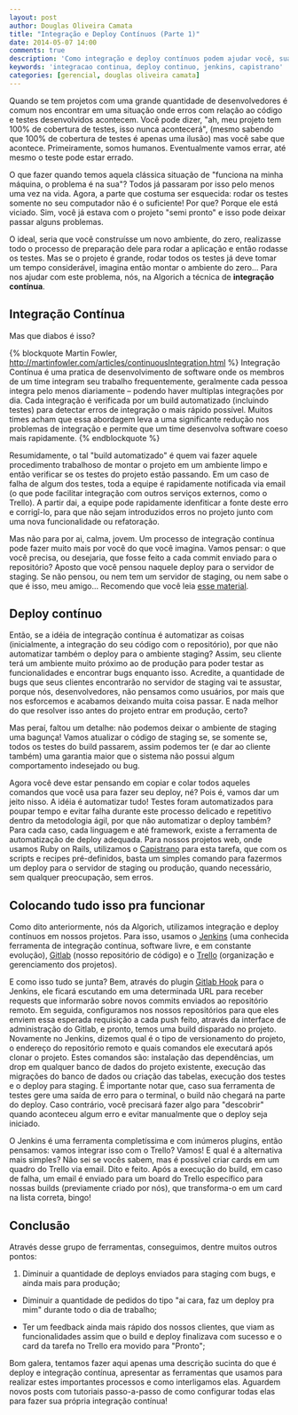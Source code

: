 ```yaml
---
layout: post
author: Douglas Oliveira Camata
title: "Integração e Deploy Contínuos (Parte 1)"
date: 2014-05-07 14:00
comments: true
description: 'Como integração e deploy contínuos podem ajudar você, sua equipe e seu cliente a perderem menos tempo no dia-a-dia'
keywords: 'integracao continua, deploy continuo, jenkins, capistrano'
categories: [gerencial, douglas oliveira camata]
---
```


Quando se tem projetos com uma grande quantidade de desenvolvedores é comum nos
encontrar em uma situação onde erros com relação ao código e testes
desenvolvidos acontecem. Você pode dizer, "ah, meu projeto tem 100% de cobertura
de testes, isso nunca acontecerá", (mesmo sabendo que 100% de cobertura de
testes é apenas uma ilusão) mas você sabe que acontece. Primeiramente, somos
humanos. Eventualmente vamos errar, até mesmo o teste pode estar errado.

O que fazer quando temos aquela clássica situação de "funciona na minha máquina,
o problema é na sua"? Todos já passaram por isso pelo menos uma vez na vida.
Agora, a parte que costuma ser esquecida: rodar os testes somente no seu
computador não é o suficiente! Por que? Porque ele está viciado. Sim, você já
estava com o projeto "semi pronto" e isso pode deixar passar alguns problemas.

O ideal, seria que você construísse um novo ambiente, do zero, realizasse todo o
processo de preparação dele para rodar a aplicação e então rodasse os testes.
Mas se o projeto é grande, rodar todos os testes já deve tomar um tempo
considerável, imagina então montar o ambiente do zero... Para nos ajudar com
este problema, nós, na Algorich a técnica de **integração contínua**.

<!-- more -->

## Integração Contínua

Mas que diabos é isso?

{% blockquote Martin Fowler, http://martinfowler.com/articles/continuousIntegration.html %}
Integração Contínua é uma pratica de desenvolvimento de software onde os membros de um time integram seu trabalho frequentemente, geralmente cada pessoa integra pelo menos diariamente – podendo haver multiplas integrações por dia. Cada integração é verificada por um build automatizado (incluindo testes) para detectar erros de integração o mais rápido possível. Muitos times acham que essa abordagem leva a uma significante redução nos problemas de integração e permite que um time desenvolva software coeso mais rapidamente.
{% endblockquote %}

Resumidamente, o tal "build automatizado" é quem vai fazer aquele procedimento
trabalhoso de montar o projeto em um ambiente limpo e então verificar se os
testes do projeto estão passando. Em um caso de falha de algum dos testes,
toda a equipe é rapidamente notificada via email (o que pode facilitar
integração com outros serviços externos, como o Trello). A partir dai, a equipe
pode rapidamente idenfiticar a fonte deste erro e corrigî-lo, para que não
sejam introduzidos erros no projeto junto com uma nova funcionalidade ou
refatoração.

Mas não para por ai, calma, jovem. Um processo de integração contínua pode
fazer muito mais por você do que você imagina. Vamos pensar: o que você precisa,
ou desejaria, que fosse feito a cada commit enviado para o repositório? Aposto
que você pensou naquele deploy para o servidor de staging. Se não pensou, ou
nem tem um servidor de staging, ou nem sabe o que é isso, meu amigo... Recomendo
que você leia <a href="http://www.kalzumeus.com/2010/12/12/staging-servers-source-control-deploy-workflows-and-other-stuff-nobody-teaches-you/" target="_blank">esse material</a>.

## Deploy contínuo

Então, se a idéia de integração contínua é automatizar as coisas (inicialmente,
a integração do seu código com o repositório), por que não automatizar também
o deploy para o ambiente staging? Assim, seu cliente terá um ambiente muito
próximo ao de produção para poder testar as funcionalidades e encontrar bugs
enquanto isso. Acredite, a quantidade de bugs que seus clientes encontrarão
no servidor de staging vai te assustar, porque nós, desenvolvedores, não
pensamos como usuários, por mais que nos esforcemos e acabamos deixando muita
coisa passar. E nada melhor do que resolver isso antes do projeto entrar em
produção, certo?

Mas peraí, faltou um detalhe: não podemos deixar o ambiente de staging uma
bagunça! Vamos atualizar o código de staging se, se somente se, todos os testes
do build passarem, assim podemos ter (e dar ao cliente também) uma garantia maior
que o sistema não possui algum comportamento indesejado ou bug.

Agora você deve estar pensando em copiar e colar todos aqueles comandos que você
usa para fazer seu deploy, né? Pois é, vamos dar um jeito nisso. A idéia é
automatizar tudo! Testes foram automatizados para poupar tempo e evitar falha
durante este processo delicado e repetitivo dentro da metodologia ágil, por que
não automatizar o deploy também? Para cada caso, cada linguagem e até framework,
existe a ferramenta de automatização de deploy adequada. Para nossos projetos
web, onde usamos Ruby on Rails, utilizamos o <a href="http://capistranorb.com/">Capistrano</a>
para esta tarefa, que com os scripts e recipes pré-definidos, basta um simples
comando para fazermos um deploy para o servidor de staging ou produção, quando
necessário, sem qualquer preocupação, sem erros.

## Colocando tudo isso pra funcionar

Como dito anteriormente, nós da Algorich, utilizamos integração e deploy
contínuos em nossos projetos. Para isso, usamos o
<a href="http://jenkins-ci.org/">Jenkins</a> (uma conhecida ferramenta de
integração contínua, software livre, e em constante evolução),
<a href="https://gitlab.com/">Gitlab</a> (nosso repositório de código) e o
<a href="https://trello.com">Trello</a> (organização e gerenciamento dos
projetos).

E como isso tudo se junta? Bem, através do plugin
<a href="https://wiki.jenkins-ci.org/display/JENKINS/Gitlab+Hook+Plugin">Gitlab Hook</a>
para o Jenkins, ele ficará escutando em uma determinada URL para receber
requests que informarão sobre novos commits enviados ao repositório remoto. Em
seguida, configuramos nos nossos repositórios para que eles enviem essa esperada
requisição a cada push feito, através da interface de administração do Gitlab, e
pronto, temos uma build disparado no projeto. Novamente no Jenkins, dizemos
qual é o tipo de versionamento do projeto, o endereço do repositório remoto e
quais comandos ele executará após clonar o projeto. Estes comandos são:
instalação das dependências, um drop em qualquer banco de dados do projeto
existente, execução das migrações do banco de dados ou criação das tabelas,
execução dos testes e o deploy para staging. É importante notar que, caso sua
ferramenta de testes gere uma saída de erro para o terminal, o build não chegará
na parte do deploy. Caso contrário, você precisará fazer algo para "descobrir"
quando aconteceu algum erro e evitar manualmente que o deploy seja iniciado.

O Jenkins é uma ferramenta completíssima e com inúmeros plugins, então pensamos:
vamos integrar isso com o Trello? Vamos! E qual é a alternativa mais simples?
Não sei se vocês sabem, mas é possível criar cards em um quadro do Trello
via email. Dito e feito. Após a execução do build, em caso de falha, um email é
enviado para um board do Trello específico para nossas builds (previamente
criado por nós), que transforma-o em um card na lista correta, bingo!

## Conclusão

Através desse grupo de ferramentas, conseguimos, dentre muitos outros pontos:

1. Diminuir a quantidade de deploys enviados para staging com bugs, e ainda mais
  para produção;

+ Diminuir a quantidade de pedidos do tipo "ai cara, faz um deploy pra mim"
  durante todo o dia de trabalho;

+ Ter um feedback ainda mais rápido dos nossos clientes, que viam as
  funcionalidades assim que o build e deploy finalizava com sucesso e o card
  da tarefa no Trello era movido para "Pronto";

Bom galera, tentamos fazer aqui apenas uma descrição sucinta do que é deploy e
integração contínua, apresentar as ferramentas que usamos para realizar estes
importantes processos e como interligamos elas. Aguardem novos posts com
tutoriais passo-a-passo de como configurar todas elas para fazer sua própria
integração contínua!

